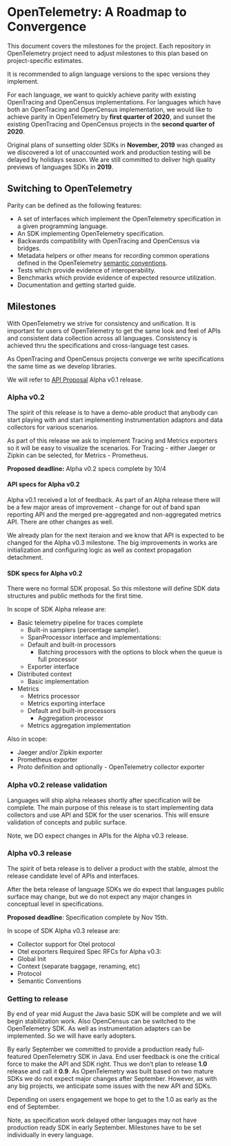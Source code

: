 # OpenTelemetry: A Roadmap to Convergence

This document covers the milestones for the project. Each repository in
OpenTelemetry project need to adjust milestones to this plan based on
project-specific estimates.

It is recommended to align language versions to the spec versions they
implement.

For each language, we want to quickly achieve parity with existing OpenTracing
and OpenCensus implementations. For languages which have both an OpenTracing and
OpenCensus implementation, we would like to achieve parity in OpenTelemetry by
**first quarter of 2020**, and sunset the existing OpenTracing and OpenCensus
projects in the **second quarter of 2020**.

Original plans of sunsetting older SDKs in **November, 2019** was changed as we
discovered a lot of unaccounted work and production testing will be delayed by
holidays season. We are still committed to deliver high quality previews of
languages SDKs in **2019**.

## Switching to OpenTelemetry

Parity can be defined as the following features:

- A set of interfaces which implement the OpenTelemetry specification in a given
  programming language.
- An SDK implementing OpenTelemetry specification.
- Backwards compatibility with OpenTracing and OpenCensus via bridges.
- Metadata helpers or other means for recording common operations defined in the
  OpenTelemetry [semantic conventions](specification/data-semantic-conventions.md).
- Tests which provide evidence of interoperability.
- Benchmarks which provide evidence of expected resource utilization.
- Documentation and getting started guide.

## Milestones

With OpenTelemetry we strive for consistency and unification. It is important
for users of OpenTelemetry to get the same look and feel of APIs and consistent
data collection across all languages. Consistency is achieved thru the
specifications and cross-language test cases.

As OpenTracing and OpenCensus projects converge we write specifications the same
time as we develop libraries.

We will refer to [API
Proposal](https://github.com/open-telemetry/opentelemetry-specification/milestone/1)
Alpha v0.1 release.

### Alpha v0.2

The spirit of this release is to have a demo-able product that anybody can start
playing with and start implementing instrumentation adaptors and data collectors
for various scenarios.

As part of this release we ask to implement Tracing and Metrics exporters so it
will be easy to visualize the scenarios. For Tracing - either Jaeger or Zipkin
can be selected, for Metrics - Prometheus.

**Proposed deadline:** Alpha v0.2 specs complete by 10/4

#### API specs for Alpha v0.2

Alpha v0.1 received a lot of feedback. As part of an Alpha release there will be
a few major areas of improvement - change for out of band span reporting API and
the merged pre-aggregated and non-aggregated metrics API. There are other
changes as well.

We already plan for the next iteraion and we know that API is expected to be
changed for the Alpha v0.3 milestone. The big improvements in works are
initialization and configuring logic as well as context propagation detachment.

#### SDK specs for Alpha v0.2

There were no formal SDK proposal. So this milestone will define SDK data
structures and public methods for the first time.

In scope of SDK Alpha release are:

- Basic telemetry pipeline for traces complete
  - Built-in samplers (percentage sampler).
  - SpanProcessor interface and implementations:
  - Default and built-in processors
    - Batching processors with the options to block when the queue is full
      processor
  - Exporter interface
- Distributed context
  - Basic implementation
- Metrics
  - Metrics processor
  - Metrics exporting interface
  - Default and built-in processors
    - Aggregation processor
  - Metrics aggregation implementation

Also in scope:

- Jaeger and/or Zipkin exporter
- Prometheus exporter
- Proto definition and optionally - OpenTelemetry collector exporter

### Alpha v0.2 release validation

Languages will ship alpha releases shortly after specification will be complete.
The main purpose of this release is to start implementing data collectors and
use API and SDK for the user scenarios. This will ensure validation of concepts
and public surface.

Note, we DO expect changes in APIs for the Alpha v0.3 release.

### Alpha v0.3 release

The spirit of beta release is to deliver a product with the stable, almost the
release candidate level of APIs and interfaces.

After the beta release of language SDKs we do expect that languages public
surface may change, but we do not expect any major changes in conceptual level
in specifications.

**Proposed deadline**: Specification complete by Nov 15th.

In scope of SDK Alpha v0.3 release are:

-	Collector support for Otel protocol
-	Otel exporters
Required Spec RFCs for Alpha v0.3:
-	Global Init
-	Context (separate baggage, renaming, etc)
-	Protocol
-	Semantic Conventions

### Getting to release

By end of year mid August the Java basic SDK will be complete and we will begin
stabilization work. Also OpenCensus can be switched to the OpenTelemetry SDK. As
well as instrumentation adapters can be implemented. So we will have early
adopters.

By early September we committed to provide a production ready full-featured
OpenTelemetry SDK in Java. End user feedback is one the critical force to make
the API and SDK right. Thus we don’t plan to release **1.0** release and call it
**0.9**. As OpenTelemetry was built based on two mature SDKs we do not expect
major changes after September. However, as with any big projects, we anticipate
some issues with the new API and SDKs.

Depending on users engagement we hope to get to the 1.0 as early as the end of
September.

Note, as specification work delayed other languages may not have production
ready SDK in early September. Milestones have to be set individually in every
language.
